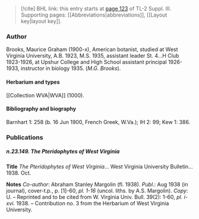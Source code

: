 > [!cite] BHL link: this entry starts at [page 123](https://www.biodiversitylibrary.org/item/103861#page/133/mode/1up) of TL-2 Suppl. III.
> Supporting pages: [[Abbreviations|abbreviations]], [[Layout key|layout key]].

### Author

Brooks, Maurice Graham (1900-x), American botanist, studied at West Virginia University, A.B. 1923, M.S. 1935, assistant leader St. 4...H Club 1923-1926, at Upshur College and High School assistant principal 1926-1933, instructor in biology 1935. (*M.G. Brooks*).

#### Herbarium and types

[[Collection WVA|WVA]] (1000).

#### Bibliography and biography

Barnhart 1: 258 (b. 16 Jun 1900, French Greek, W.Va.); IH 2: 99; Kew 1: 386.

### Publications

##### n.23.149. The Pteridophytes of West Virginia

**Title**
*The Pteridophytes of West Virginia*... West Virginia University Bulletin... 1938. Oct.

**Notes**
*Co-author*: Abraham Stanley Margolin (fl. 1938).
*Publ*.: Aug 1938 (in journal), cover-t.p., p. \[1\]-60, *pl. 1-16* (uncol. liths. by A.S. Margolin).
*Copy*: U. – Reprinted and to be cited from W. Virginia Univ. Bull. 39(2): 1-60, *pl. i-xvi.* 1938. – Contribution no. 3 from the Herbarium of West Virginia University.

